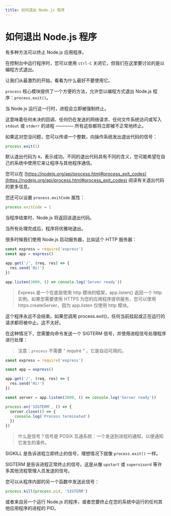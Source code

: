 ```yaml
---
title: 如何退出 Node.js 程序
---
```


# 如何退出 Node.js 程序

有多种方法可以终止 Node.js 应用程序。

在控制台中运行程序时，您可以使用 ``ctrl-C`` 关闭它，但我们在这里要讨论的是以编程方式退出。

让我们从最激烈的开始，看看为什么最好不要使用它。

``process`` 核心模块提供了一个方便的方法，允许您以编程方式退出 Node.js 程序：``process.exit()``。

当 Node.js 运行这一行时，进程会立即被强制终止。

这意味着任何未决的回调、任何仍在发送的网络请求、任何文件系统访问或写入 ``stdout`` 或 ``stderr`` 的进程 ———— 所有这些都将立即被不正常地终止。

如果这对您没问题，您可以传递一个整数，向操作系统发出退出代码的信号：

```js
process.exit(1)
```

默认退出代码为 ``0``，表示成功。不同的退出代码具有不同的含义，您可能希望在自己的系统中使用它来让程序与其他程序通信。

您可以在 [https://nodejs.org/api/process.html#process_exit_codes](https://nodejs.org/api/process.html#process_exit_codes) 阅读有关退出代码的更多信息。

您还可以设置 ``process.exitCode`` 属性：

```js
process.exitCode = 1
```

当程序结束时，Node.js 将返回该退出代码。

当所有处理完成后，程序将优雅地退出。

很多时候我们使用 Node.js 启动服务器，比如这个 HTTP 服务器：

```js
const express = require('express')
const app = express()

app.get('/', (req, res) => {
  res.send('Hi!')
})

app.listen(3000, () => console.log('Server ready'))
```

> Express 是一个在底层使用 http 模块的框架，app.listen() 返回一个 http 实例。如果您需要使用 HTTPS 为您的应用程序提供服务，您可以使用 https.createServer，因为 app.listen 仅使用 http 模块。

这个程序永远不会结束。如果您调用 process.exit()，任何当前挂起或正在运行的请求都将被中止。这不太好。

在这种情况下，您需要向命令发送一个 SIGTERM 信号，并使用进程信号处理程序进行处理：

> 注意：```process``` 不需要 “ require ” ，它是自动可用的。

```js
const express = require('express')

const app = express()

app.get('/', (req, res) => {
  res.send('Hi!')
})

const server = app.listen(3000, () => console.log('Server ready'))

process.on('SIGTERM', () => {
  server.close(() => {
    console.log('Process terminated')
  })
})
```
> 什么是信号？信号是 POSIX 互通系统：一个发送到进程的通知，以便通知它发生的事件。

SIGKILL 是告诉进程立即终止的信号，理想情况下就像 ``process.exit()`` 一样。

SIGTERM 是告诉进程正常终止的信号。这是从像 ``upstart`` 或 ``supervisord`` 等许多其他流程管理人员发送的信号。

您可以从程序内部的另一个函数中发送此信号：
```js
process.kill(process.pid, 'SIGTERM')
```
或者来自另一个运行 Node.js 的程序，或者您要终止在您的系统中运行的任何其他应用程序的进程的 PID。